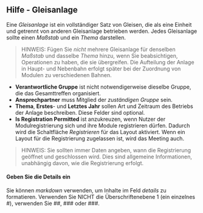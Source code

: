 ﻿## Hilfe - Gleisanlage
Eine *Gleisanlage* ist ein vollständiger Satz von Gleisen, die als eine Einheit und getrennt von anderen Gleisanlage betrieben werden.
Jedes Gleisanlage sollte einen *Maßstab* und ein *Thema* darstellen.

> HINWEIS: Fügen Sie *nicht* mehrere Gleisanlage für denselben *Maßstab* und dasselbe *Thema* hinzu, wenn Sie beabsichtigen, Operationen zu haben, die sie übergreifen.
Die Aufteilung der Anlage in Haupt- und Nebenbahn erfolgt später bei der Zuordnung von Modulen zu verschiedenen Bahnen.
 
- **Verantwortliche Gruppe** ist nicht notwendigerweise dieselbe Gruppe, die das Gesamttreffen organisiert.
- **Ansprechpartner** muss Mitglied der *zuständigen Gruppe* sein.
- **Thema**, **Erstes**- und **Letztes Jahr** sollen Art und Zeitraum des Betriebs der Anlage beschreiben. Diese Felder sind optional.
- **Is Registration Permitted** ist anzukreuzen, wenn Nutzer der Modulregistrierung sich und ihre Module registrieren dürfen.
Dadurch wird die Schaltfläche *Registrieren* für das Layout aktiviert. Wenn ein Layout für die Registrierung zugelassen ist, wird das Meeting auch.

> HINWEIS: Sie sollten immer Daten angeben, wann die Registrierung geöffnet und geschlossen wird.
> Dies sind allgemeine Informationen, unabhängig davon, wie die Registrierung erfolgt.

#### Geben Sie die Details ein
Sie können *markdown* verwenden, um Inhalte im Feld *details* zu formatieren.
Verwenden Sie NICHT die Überschriftenebene 1 (ein einzelnes #), verwenden Sie ##, ### oder ###.